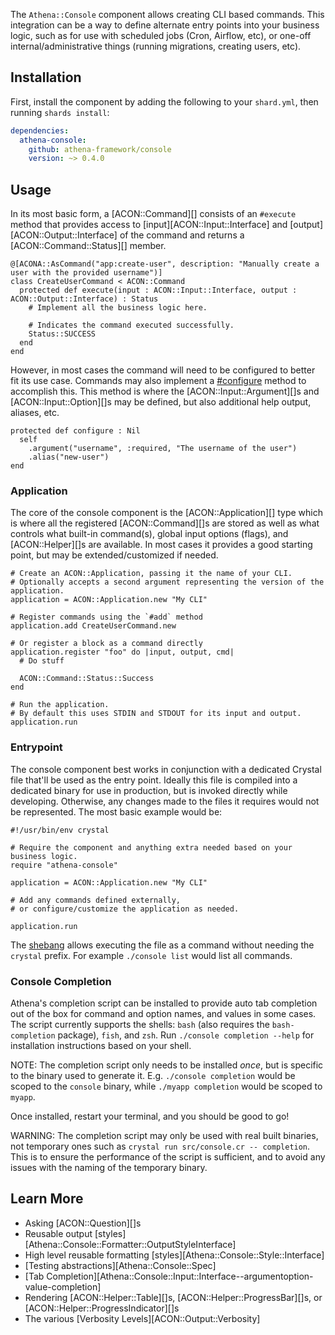 The `Athena::Console` component allows creating CLI based commands.
This integration can be a way to define alternate entry points into your business logic,
such as for use with scheduled jobs (Cron, Airflow, etc), or one-off internal/administrative things (running migrations, creating users, etc).

## Installation

First, install the component by adding the following to your `shard.yml`, then running `shards install`:

```yaml
dependencies:
  athena-console:
    github: athena-framework/console
    version: ~> 0.4.0
```

## Usage

In its most basic form, a [ACON::Command][] consists of an `#execute` method that provides access to [input][ACON::Input::Interface] and [output][ACON::Output::Interface] of the command and returns a [ACON::Command::Status][] member.

```crystal
@[ACONA::AsCommand("app:create-user", description: "Manually create a user with the provided username")]
class CreateUserCommand < ACON::Command
  protected def execute(input : ACON::Input::Interface, output : ACON::Output::Interface) : Status
    # Implement all the business logic here.

    # Indicates the command executed successfully.
    Status::SUCCESS
  end
end
```

However, in most cases the command will need to be configured to better fit its use case.
Commands may also implement a [#configure](/Console/Command/#Athena::Console::Command--configuring-the-command) method to accomplish this.
This method is where the [ACON::Input::Argument][]s and [ACON::Input::Option][]s may be defined, but also additional help output, aliases, etc.

```crystal
protected def configure : Nil
  self
    .argument("username", :required, "The username of the user")
    .alias("new-user")
end
```

### Application

The core of the console component is the [ACON::Application][] type which is where all the registered [ACON::Command][]s are stored
as well as what controls what built-in command(s), global input options (flags), and [ACON::Helper][]s are available.
In most cases it provides a good starting point, but may be extended/customized if needed.

```crystal
# Create an ACON::Application, passing it the name of your CLI.
# Optionally accepts a second argument representing the version of the application.
application = ACON::Application.new "My CLI"

# Register commands using the `#add` method
application.add CreateUserCommand.new

# Or register a block as a command directly
application.register "foo" do |input, output, cmd|
  # Do stuff

  ACON::Command::Status::Success
end

# Run the application.
# By default this uses STDIN and STDOUT for its input and output.
application.run
```

### Entrypoint

The console component best works in conjunction with a dedicated Crystal file that'll be used as the entry point.
Ideally this file is compiled into a dedicated binary for use in production, but is invoked directly while developing.
Otherwise, any changes made to the files it requires would not be represented.
The most basic example would be:

```
#!/usr/bin/env crystal

# Require the component and anything extra needed based on your business logic.
require "athena-console"

application = ACON::Application.new "My CLI"

# Add any commands defined externally,
# or configure/customize the application as needed.

application.run
```

The [shebang](https://en.wikipedia.org/wiki/Shebang_(Unix)) allows executing the file as a command without needing the `crystal` prefix.
For example `./console list` would list all commands.

### Console Completion

Athena's completion script can be installed to provide auto tab completion out of the box for command and option names, and values in some cases.
The script currently supports the shells: `bash` (also requires the `bash-completion` package), `fish`, and `zsh`.
Run `./console completion --help` for installation instructions based on your shell.

NOTE: The completion script only needs to be installed _once_, but is specific to the binary used to generate it.
E.g. `./console completion` would be scoped to the `console` binary, while `./myapp completion` would be scoped to `myapp`.

Once installed, restart your terminal, and you should be good to go!

WARNING: The completion script may only be used with real built binaries, not temporary ones such as `crystal run src/console.cr -- completion`.
This is to ensure the performance of the script is sufficient, and to avoid any issues with the naming of the temporary binary.

## Learn More

* Asking [ACON::Question][]s
* Reusable output [styles][Athena::Console::Formatter::OutputStyleInterface]
* High level reusable formatting [styles][Athena::Console::Style::Interface]
* [Testing abstractions][Athena::Console::Spec]
* [Tab Completion][Athena::Console::Input::Interface--argumentoption-value-completion]
* Rendering [ACON::Helper::Table][]s, [ACON::Helper::ProgressBar][]s, or [ACON::Helper::ProgressIndicator][]s
* The various [Verbosity Levels][ACON::Output::Verbosity]
